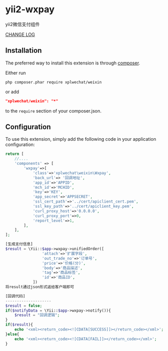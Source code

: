 # yii2-wxpay
yii2微信支付组件

[CHANGE LOG](CHANGELOG.md)

Installation
--------------------

The preferred way to install this extension is through [composer](http://getcomposer.org/download/).

Either run

```
php composer.phar require xplwechat/weixin
```

or add

```json
"xplwechat/weixin": "*"
```

to the `require` section of your composer.json.


Configuration
--------------------

To use this extension, simply add the following code in your application configuration:

```php
return [
    //....
    'components' => [
        'wxpay'=>[
            'class'=>'xplwechat\weixin\Wxpay',
            'back_url'=> '回调地址',
            'app_id'=>'APPID',
            'mch_id'=>'MCHID',
            'key'=>'KEY',
            'app_secret'=>'APPSECRET',
            'ssl_cert_path'=>'../cert/apiclient_cert.pem',
            'ssl_key_path'=>'../cert/apiclient_key.pem',
            'curl_proxy_host'=>'0.0.0.0',
            'curl_proxy_port'=>0,
            'report_level'=>1,
        ],
    ],
];

[生成支付信息]
$result = \Yii::$app->wxpay->unifiedOrder([
                'attach'=>'扩展字段',
                'out_trade_no'=>'订单号',
                'price'=>'价格(分)',
                'body'=>'商品描述',
                'tag'=>'商品标签',
                'id'=>'商品ID',
            ])
将result通过json形式返给客户端即可

[回调代码]
--------------------
$result = false;
if($notifyData = \Yii::$app->wxpay->notify()){
	$result = "回调逻辑";
}
if($result){
	echo '<xml><return_code><![CDATA[SUCCESS]]></return_code></xml>';
}else{
	echo '<xml><return_code><![CDATA[FAIL]]></return_code></xml>';
}
```
